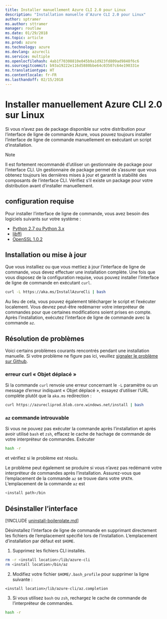 ```yaml
---
title: Installer manuellement Azure CLI 2.0 pour Linux
description: "Installation manuelle d’Azure CLI 2.0 pour Linux"
author: sptramer
ms.author: sttramer
manager: routlaw
ms.date: 01/29/2018
ms.topic: article
ms.prod: azure
ms.technology: azure
ms.devlang: azurecli
ms.service: multiple
ms.openlocfilehash: 4ab1f70308810e045b9a1d923fd809ad9848f6c6
ms.sourcegitcommit: b93a19222e116d5880bbe64c03507c64e190331e
ms.translationtype: HT
ms.contentlocale: fr-FR
ms.lasthandoff: 02/15/2018
---
```

# <a name="install-azure-cli-20-on-linux-manually"></a>Installer manuellement Azure CLI 2.0 sur Linux

Si vous n’avez pas de package disponible sur votre distribution pour l’interface de ligne de commande Azure, vous pouvez toujours installer l’interface de ligne de commande manuellement en exécutant un script d’installation.

> [!NOTE]
> Il est fortement recommandé d’utiliser un gestionnaire de package pour l’interface CLI. Un gestionnaire de package permet de s’assurer que vous obtenez toujours les dernières mises à jour et garantit la stabilité des composants de l’interface CLI. Vérifiez s’il existe un package pour votre distribution avant d’installer manuellement.

## <a name="prerequisites"></a>configuration requise

Pour installer l’interface de ligne de commande, vous avez besoin des logiciels suivants sur votre système :

* [Python 2.7 ou Python 3.x](https://www.python.org/downloads/)
* [libffi](https://sourceware.org/libffi/)
* [OpenSSL 1.0.2](https://www.openssl.org/source/)

## <a name="install-or-update"></a>Installation ou mise à jour

Que vous installiez ou que vous mettiez à jour l’interface de ligne de commande, vous devez effectuer une installation complète. Une fois que vous disposez de la configuration requise, vous pouvez installer l’interface de ligne de commande en exécutant `curl`.

```bash
curl -L https://aka.ms/InstallAzureCli | bash
```

Au lieu de cela, vous pouvez également télécharger le script et l’exécuter localement. Vous devrez peut-être redémarrer votre interpréteur de commandes pour que certaines modifications soient prises en compte. Après l’installation, exécutez l’interface de ligne de commande avec la commande `az`.

## <a name="troubleshooting"></a>Résolution de problèmes

Voici certains problèmes courants rencontrés pendant une installation manuelle. Si votre problème ne figure pas ici, veuillez [signaler le problème sur Github](https://github.com/Azure/azure-cli/issues).
### <a name="curl-object-moved-error"></a>erreur curl « Objet déplacé »

Si la commande `curl` renvoie une erreur concernant le `-L` paramètre ou un message d’erreur indiquant « Objet déplacé », essayez d’utiliser l’URL complète plutôt que la `aka.ms` redirection :

```bash
curl https://azurecliprod.blob.core.windows.net/install | bash
```

### <a name="az-command-not-found"></a>`az` commande introuvable

Si vous ne pouvez pas exécuter la commande après l’installation et après avoir utilisé `bash` et `zsh`, effacez le cache de hachage de commande de votre interpréteur de commandes. Exécuter

```bash
hash -r
```

et vérifiez si le problème est résolu.

Le problème peut également se produire si vous n’avez pas redémarré votre interpréteur de commandes après l’installation. Assurez-vous que l’emplacement de la commande `az` se trouve dans votre `$PATH`. L’emplacement de la commande `az` est

```bash
<install path>/bin
```

## <a name="uninstall"></a>Désinstaller l’interface

[!INCLUDE [uninstall-boilerplate.md](includes/uninstall-boilerplate.md)]

Désinstallez l’interface de ligne de commande en supprimant directement les fichiers de l’emplacement spécifié lors de l’installation. L’emplacement d’installation par défaut est `$HOME`.

1. Supprimez les fichiers CLI installés.

  ```bash
  rm -r <install location>/lib/azure-cli
  rm <install location>/bin/az
  ```
2. Modifiez votre fichier `$HOME/.bash_profile` pour supprimer la ligne suivante :

  ```
  <install location>/lib/azure-cli/az.completion
  ```

3. Si vous utilisez `bash` ou `zsh`, rechargez le cache de commande de l’interpréteur de commandes.

  ```bash
  hash -r
  ```
